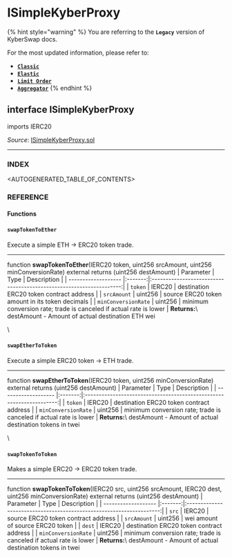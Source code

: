 # ISimpleKyberProxy

{% hint style="warning" %}
You are referring to the **`Legacy`** version of KyberSwap docs.

For the most updated information, please refer to:

* [**`Classic`**](broken-reference)
* [**`Elastic`**](../../kyberswap-elastic/)
* [**`Limit Order`**](../../../../kyberswap-solutions/limit-order/)
* [**`Aggregator`**](../../../../kyberswap-solutions/kyberswap-aggregator/)
{% endhint %}

## interface ISimpleKyberProxy

imports IERC20

_Source_: [ISimpleKyberProxy.sol](https://github.com/KyberNetwork/smart-contracts/blob/master/contracts/sol6/ISimpleKyberProxy.sol)

***

### INDEX[​](https://docs.kyberswap.com/Legacy/api-abi/core-smart-contracts/api\_abi-isimplekyberproxy#index) <a href="#index" id="index"></a>

\<AUTOGENERATED\_TABLE\_OF\_CONTENTS>

### REFERENCE[​](https://docs.kyberswap.com/Legacy/api-abi/core-smart-contracts/api\_abi-isimplekyberproxy#reference) <a href="#reference" id="reference"></a>

#### Functions[​](https://docs.kyberswap.com/Legacy/api-abi/core-smart-contracts/api\_abi-isimplekyberproxy#functions) <a href="#functions" id="functions"></a>

#### `swapTokenToEther`[​](https://docs.kyberswap.com/Legacy/api-abi/core-smart-contracts/api\_abi-isimplekyberproxy#swaptokentoether) <a href="#swaptokentoether" id="swaptokentoether"></a>

Execute a simple ETH -> ERC20 token trade.

***

function **swapTokenToEther**(IERC20 token, uint256 srcAmount, uint256 minConversionRate) external returns (uint256 destAmount) | Parameter | Type | Description | | ------------------- |:-------:|:-------------------------------------------------------------------:| | `token` | IERC20 | destination ERC20 token contract address | | `srcAmount` | uint256 | source ERC20 token amount in its token decimals | | `minConversionRate` | uint256 | minimum conversion rate; trade is canceled if actual rate is lower | **Returns:**\ destAmount - Amount of actual destination ETH wei

\


#### `swapEtherToToken`[​](https://docs.kyberswap.com/Legacy/api-abi/core-smart-contracts/api\_abi-isimplekyberproxy#swapethertotoken) <a href="#swapethertotoken" id="swapethertotoken"></a>

Execute a simple ERC20 token -> ETH trade.

***

function **swapEtherToToken**(IERC20 token, uint256 minConversionRate) external returns (uint256 destAmount) | Parameter | Type | Description | | ------------------- |:-------:|:--------------------------------------------------------------------:| | `token` | IERC20 | destination ERC20 token contract address | | `minConversionRate` | uint256 | minimum conversion rate; trade is canceled if actual rate is lower | **Returns:**\ destAmount - Amount of actual destination tokens in twei

\


#### `swapTokenToToken`[​](https://docs.kyberswap.com/Legacy/api-abi/core-smart-contracts/api\_abi-isimplekyberproxy#swaptokentotoken) <a href="#swaptokentotoken" id="swaptokentotoken"></a>

Makes a simple ERC20 -> ERC20 token trade.

***

function **swapTokenToToken**(IERC20 src, uint256 srcAmount, IERC20 dest, uint256 minConversionRate) external returns (uint256 destAmount) | Parameter | Type | Description | | ------------------- |:-------:|:--------------------------------------------------------------------:| | `src` | IERC20 | source ERC20 token contract address | | `srcAmount` | uint256 | wei amount of source ERC20 token | | `dest` | IERC20 | destination ERC20 token contract address | | `minConversionRate` | uint256 | minimum conversion rate; trade is canceled if actual rate is lower | **Returns:**\ destAmount - Amount of actual destination tokens in twei
